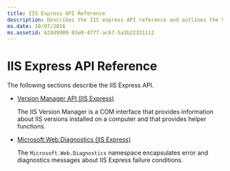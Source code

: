 ```yaml
---
title: IIS Express API Reference
description: Describes the IIS express API reference and outlines the Version Manager API and Microsoft.Web.Diagnostics namespace.
ms.date: 10/07/2016
ms.assetid: 62dd9909-03e0-4777-ac67-5a3b22331112
---
```

# IIS Express API Reference

 The following sections describe the IIS Express API.  
  
- [Version Manager API (IIS Express)](../../extensions/express-api-reference/version-manager-api-iis-express.md)  
  
     The IIS Version Manager is a COM interface that provides information about IIS versions installed on a computer and that provides helper functions.  
  
- [Microsoft.Web.Diagnostics (IIS Express)](../../extensions/express-api-reference/microsoft-web-diagnostics-iis-express.md)  
  
     The `Microsoft.Web.Diagnostics` namespace encapsulates error and diagnostics messages about IIS Express failure conditions.
